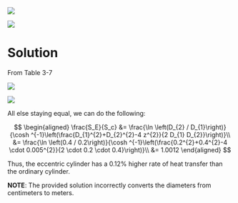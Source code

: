 ![](!imgdir/1e2a54fbee66cb9250589a76a2229bea062a4b45.png)

![](!imgdir/3b59ad925b70f369527c7f7839163aeeada0667c.png)

# Solution

From Table 3-7

![](!imgdir/b1c6c1a80e0facbc6f657acb8134af5a73c2e51b.png)

![](!imgdir/779b42585aa8c10394feb09e481efa61839644fe.png)

All else staying equal, we can do the following:

$$
\begin{aligned}
    \frac{S_E}{S_c} &= \frac{\ln \left(D_{2} / D_{1}\right)}{\cosh ^{-1}\left(\frac{D_{1}^{2}+D_{2}^{2}-4 z^{2}}{2 D_{1} D_{2}}\right)}\\
    &= \frac{\ln \left(0.4 / 0.2\right)}{\cosh ^{-1}\left(\frac{0.2^{2}+0.4^{2}-4 \cdot 0.005^{2}}{2 \cdot 0.2 \cdot 0.4}\right)}\\
    &= 1.0012
\end{aligned}
$$

Thus, the eccentric cylinder has a $0.12\%$ higher rate of heat transfer than the ordinary cylinder.

**NOTE**: The provided solution incorrectly converts the diameters from centimeters to meters.